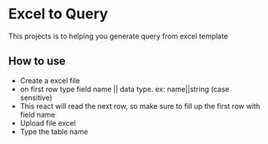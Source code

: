 # Excel to Query

This projects is to helping you generate query from excel template

## How to use
- Create a excel file
- on first row type field name || data type. ex: name||string (case sensitive)
- This react will read the next row, so make sure to fill up the first row with field name
- Upload file excel
- Type the table name



